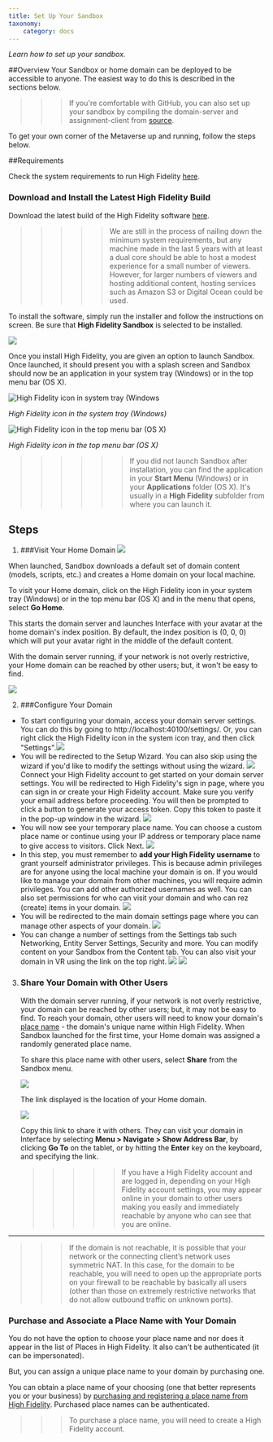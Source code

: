 ```yaml
---
title: Set Up Your Sandbox
taxonomy:
    category: docs
---
```

*Learn how to set up your sandbox.*

##Overview
Your Sandbox or home domain can be deployed to be accessible to anyone. The easiest way to do this is described in the sections below.

>>> If you're comfortable with GitHub, you can also set up your sandbox by compiling the domain-server and assignment-client from [source](https://github.com/highfidelity/hifi).

To get your own corner of the Metaverse up and running, follow the steps below.


##Requirements

Check the system requirements to run High Fidelity [here](https://docs.highfidelity.com/get-started/requirements).

### Download and Install the Latest High Fidelity Build

Download the latest build of the High Fidelity software [here](https://highfidelity.com/download).

>>>>> We are still in the process of nailing down the minimum system requirements, but any machine made in the last 5 years with at least a dual core should be able to host a modest experience for a small number of viewers. However, for larger numbers of viewers and hosting additional content, hosting services such as Amazon S3 or Digital Ocean could be used.

To install the software, simply run the installer and follow the instructions on screen. Be sure that **High Fidelity Sandbox** is selected to be installed.

![](\install.png)

Once you install High Fidelity, you are given an option to launch Sandbox. Once launched, it should present you with a splash screen and Sandbox should now be an application in your system tray (Windows) or in the top menu bar (OS X).

![High Fidelity icon in system tray (Windows](\system-tray.png)

*High Fidelity icon in the system tray (Windows)*

![High Fidelity icon in the top menu bar (OS X)](\top-menu-bar.png)

*High Fidelity icon in the top menu bar (OS X)*

>>>>>>If you did not launch Sandbox after installation, you can find the application in your **Start Menu** (Windows) or in your **Applications** folder (OS X). It's usually in a **High Fidelity** subfolder from where you can launch it.


## Steps

1. ###Visit Your Home Domain
  ![](\console-go-home.png)

  When launched, Sandbox downloads a default set of domain content (models, scripts,
  etc.) and creates a Home domain on your local machine.

  To visit your Home domain, click on the High Fidelity icon in your system tray (Windows)
  or in the top menu bar (OS X) and in the menu that opens, select **Go Home**.

  This starts the domain server and launches Interface with your avatar at the home
  domain's index position. By default, the index position is (0, 0, 0) which will put your
  avatar right in the middle of the default content.

  With the domain server running, if your network is not overly restrictive, your Home
  domain can be reached by other users; but, it won't be easy to find.

  ![](\your-sandbox.png)

2. ###Configure Your Domain

  - To start configuring your domain, access your domain server settings. You can do this by going to http://localhost:40100/settings/. Or, you can right click the High Fidelity icon in the system icon tray, and then click "Settings".![](menu-settings.png)
  - You will be redirected to the Setup Wizard. You can also skip using the wizard if you'd like to modify the settings without using the wizard. ![](setup-wizard-1.PNG) Connect your High Fidelity account to get started on your domain server settings. You will be redirected to High Fidelity's sign in page, where you can sign in or create your High Fidelity account. Make sure you verify your email address before proceeding. You will then be prompted to click a button to generate your access token. Copy this token to paste it in the pop-up window in the wizard. ![](setup-wizard-2.PNG)
  - You will now see your temporary place name. You can choose a custom place name or continue using your IP address or temporary place name to give access to visitors. Click Next. ![](setup-wizard-3.PNG)
  - In this step, you must remember to **add your High Fidelity username** to grant yourself administrator privileges. This is because admin privileges are for anyone using the local machine your domain is on. If you would like to manage your domain from other machines, you will require admin privileges. You can add other authorized usernames as well. You can also set permissions for who can visit your domain and who can rez (create) items in your domain.
    ![](setup-wizard-4.PNG)
  - You will be redirected to the main domain settings page where you can manage other aspects of your domain. ![](setup-wizard-5.PNG)
  - You can change a number of settings from the Settings tab such Networking, Entity Server Settings, Security and more. You can modify content on your Sandbox from the Content tab. You can also visit your domain in VR using the link on the top right. ![](setup-wizard-7.png) ![](setup-wizard-6.PNG)
 


3. ### Share Your Domain with Other Users

    With the domain server running, if your network is not overly restrictive, your domain 		can be reached by other users; but, it may not be easy to find. To reach your domain, 		other users will need to know your domain's [place name](../place-names) - the domain's 	unique name within High Fidelity. When Sandbox launched for the first 	time, your Home domain was assigned a randomly generated place name.

    To share this place name with other users, select **Share** from the Sandbox menu.

    ![](\menu-share.png)

    The link displayed is the location of your Home domain.

    ![](\share-place.png)

    Copy this link to share it with others. They can visit your domain in Interface by selecting **Menu > Navigate > Show Address Bar**, by clicking **Go To** on the tablet, or by hitting the **Enter** key on the keyboard, and specifying the link.

    >>>>>If you have a High Fidelity account and are logged in, depending on your High 	Fidelity account settings, you may appear online in your domain to other users making you easily and immediately reachable by anyone who can see that you are online.

---
>>>If the domain is not reachable, it is possible that your network or the connecting client’s network uses symmetric NAT. In this case, for the domain to be reachable, you will need to open up the appropriate ports on your firewall to be reachable by basically all users (other than those on extremely restrictive networks that do not allow outbound traffic on unknown ports).


### Purchase and Associate a Place Name with Your Domain

You do not have the option to choose your place name and nor does it appear in the list of Places in High Fidelity. It also can't be authenticated (it can be impersonated).

But, you can assign a unique place name to your domain by purchasing one.

You can obtain a place name of your choosing (one that better represents you or your business) by [purchasing and registering a place name from High Fidelity](../place-names). Purchased place names can be authenticated.

>>> To purchase a place name, you will need to create a High Fidelity account.
